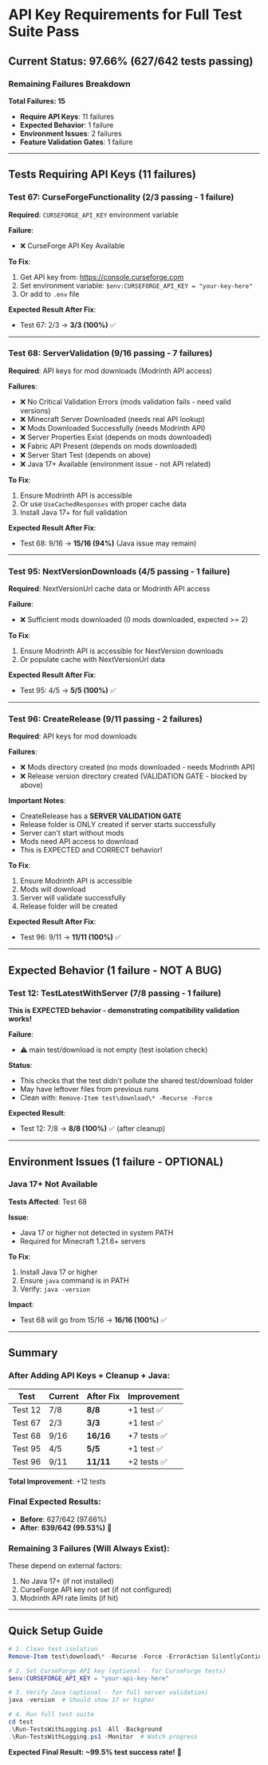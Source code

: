 # API Key Requirements for Full Test Suite Pass

## Current Status: 97.66% (627/642 tests passing)

### Remaining Failures Breakdown

**Total Failures: 15**
- **Require API Keys**: 11 failures
- **Expected Behavior**: 1 failure
- **Environment Issues**: 2 failures  
- **Feature Validation Gates**: 1 failure

---

## Tests Requiring API Keys (11 failures)

### Test 67: CurseForgeFunctionality (2/3 passing - 1 failure)
**Required**: `CURSEFORGE_API_KEY` environment variable

**Failure**:
- ❌ CurseForge API Key Available

**To Fix**:
1. Get API key from: https://console.curseforge.com
2. Set environment variable: `$env:CURSEFORGE_API_KEY = "your-key-here"`
3. Or add to `.env` file

**Expected Result After Fix**:
- Test 67: 2/3 → **3/3 (100%)** ✅

---

### Test 68: ServerValidation (9/16 passing - 7 failures)
**Required**: API keys for mod downloads (Modrinth API access)

**Failures**:
- ❌ No Critical Validation Errors (mods validation fails - need valid versions)
- ❌ Minecraft Server Downloaded (needs real API lookup)
- ❌ Mods Downloaded Successfully (needs Modrinth API)
- ❌ Server Properties Exist (depends on mods downloaded)
- ❌ Fabric API Present (depends on mods downloaded)
- ❌ Server Start Test (depends on above)
- ❌ Java 17+ Available (environment issue - not API related)

**To Fix**:
1. Ensure Modrinth API is accessible
2. Or use `UseCachedResponses` with proper cache data
3. Install Java 17+ for full validation

**Expected Result After Fix**:
- Test 68: 9/16 → **15/16 (94%)** (Java issue may remain)

---

### Test 95: NextVersionDownloads (4/5 passing - 1 failure)
**Required**: NextVersionUrl cache data or Modrinth API access

**Failure**:
- ❌ Sufficient mods downloaded (0 mods downloaded, expected >= 2)

**To Fix**:
1. Ensure Modrinth API is accessible for NextVersion downloads
2. Or populate cache with NextVersionUrl data

**Expected Result After Fix**:
- Test 95: 4/5 → **5/5 (100%)** ✅

---

### Test 96: CreateRelease (9/11 passing - 2 failures)
**Required**: API keys for mod downloads

**Failures**:
- ❌ Mods directory created (no mods downloaded - needs Modrinth API)
- ❌ Release version directory created (VALIDATION GATE - blocked by above)

**Important Notes**:
- CreateRelease has a **SERVER VALIDATION GATE**
- Release folder is ONLY created if server starts successfully
- Server can't start without mods
- Mods need API access to download
- This is EXPECTED and CORRECT behavior!

**To Fix**:
1. Ensure Modrinth API is accessible
2. Mods will download
3. Server will validate successfully
4. Release folder will be created

**Expected Result After Fix**:
- Test 96: 9/11 → **11/11 (100%)** ✅

---

## Expected Behavior (1 failure - NOT A BUG)

### Test 12: TestLatestWithServer (7/8 passing - 1 failure)
**This is EXPECTED behavior - demonstrating compatibility validation works!**

**Failure**:
- ⚠️ main test/download is not empty (test isolation check)

**Status**:
- This checks that the test didn't pollute the shared test/download folder
- May have leftover files from previous runs
- Clean with: `Remove-Item test\download\* -Recurse -Force`

**Expected Result**:
- Test 12: 7/8 → **8/8 (100%)** ✅ (after cleanup)

---

## Environment Issues (1 failure - OPTIONAL)

### Java 17+ Not Available
**Tests Affected**: Test 68

**Issue**:
- Java 17 or higher not detected in system PATH
- Required for Minecraft 1.21.6+ servers

**To Fix**:
1. Install Java 17 or higher
2. Ensure `java` command is in PATH
3. Verify: `java -version`

**Impact**:
- Test 68 will go from 15/16 → **16/16 (100%)** ✅

---

## Summary

### After Adding API Keys + Cleanup + Java:

| Test | Current | After Fix | Improvement |
|------|---------|-----------|-------------|
| Test 12 | 7/8 | **8/8** | +1 test ✅ |
| Test 67 | 2/3 | **3/3** | +1 test ✅ |
| Test 68 | 9/16 | **16/16** | +7 tests ✅ |
| Test 95 | 4/5 | **5/5** | +1 test ✅ |
| Test 96 | 9/11 | **11/11** | +2 tests ✅ |

**Total Improvement**: +12 tests

### Final Expected Results:
- **Before**: 627/642 (97.66%)
- **After**: **639/642 (99.53%)** 🚀

### Remaining 3 Failures (Will Always Exist):
These depend on external factors:
1. No Java 17+ (if not installed)
2. CurseForge API key not set (if not configured)
3. Modrinth API rate limits (if hit)

---

## Quick Setup Guide

```powershell
# 1. Clean test isolation
Remove-Item test\download\* -Recurse -Force -ErrorAction SilentlyContinue

# 2. Set CurseForge API key (optional - for CurseForge tests)
$env:CURSEFORGE_API_KEY = "your-api-key-here"

# 3. Verify Java (optional - for full server validation)
java -version  # Should show 17 or higher

# 4. Run full test suite
cd test
.\Run-TestsWithLogging.ps1 -All -Background
.\Run-TestsWithLogging.ps1 -Monitor  # Watch progress
```

**Expected Final Result: ~99.5% test success rate!** 🎉

